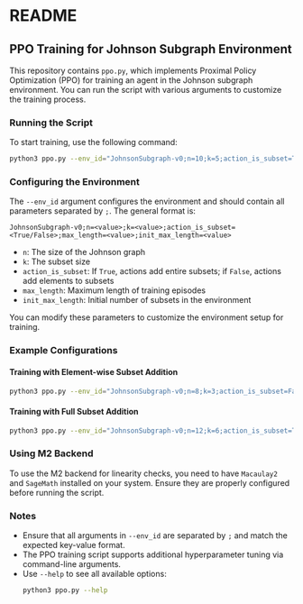 # README

## PPO Training for Johnson Subgraph Environment

This repository contains `ppo.py`, which implements Proximal Policy Optimization (PPO) for training an agent in the Johnson subgraph environment. You can run the script with various arguments to customize the training process.

### Running the Script
To start training, use the following command:
```sh
python3 ppo.py --env_id="JohnsonSubgraph-v0;n=10;k=5;action_is_subset=True;max_length=20;init_max_length=0"
```

### Configuring the Environment
The `--env_id` argument configures the environment and should contain all parameters separated by `;`. The general format is:
```
JohnsonSubgraph-v0;n=<value>;k=<value>;action_is_subset=<True/False>;max_length=<value>;init_max_length=<value>
```

- `n`: The size of the Johnson graph
- `k`: The subset size
- `action_is_subset`: If `True`, actions add entire subsets; if `False`, actions add elements to subsets
- `max_length`: Maximum length of training episodes
- `init_max_length`: Initial number of subsets in the environment

You can modify these parameters to customize the environment setup for training.

### Example Configurations
#### Training with Element-wise Subset Addition
```sh
python3 ppo.py --env_id="JohnsonSubgraph-v0;n=8;k=3;action_is_subset=False;max_length=15;init_max_length=2"
```

#### Training with Full Subset Addition
```sh
python3 ppo.py --env_id="JohnsonSubgraph-v0;n=12;k=6;action_is_subset=True;max_length=25;init_max_length=5"
```

### Using M2 Backend
To use the M2 backend for linearity checks, you need to have `Macaulay2` and `SageMath` installed on your system. Ensure they are properly configured before running the script.

### Notes
- Ensure that all arguments in `--env_id` are separated by `;` and match the expected key-value format.
- The PPO training script supports additional hyperparameter tuning via command-line arguments.
- Use `--help` to see all available options:
  ```sh
  python3 ppo.py --help
  ```
